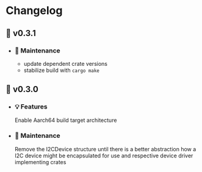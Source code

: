 # Changelog
## :banana: v0.3.1
  - ### :wrench: Maintenance
    - update dependent crate versions
    - stabilize build with `cargo make`

## :carrot: v0.3.0
  - ### :bulb: Features
    Enable Aarch64 build target architecture
  - ### :wrench: Maintenance
    Remove the I2CDevice structure until there is a better abstraction how a I2C device might be
    encapsulated for use and respective device driver implementing crates
  